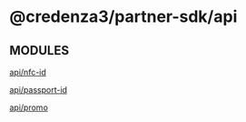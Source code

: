 # @credenza3/partner-sdk/api

## MODULES

[api/nfc-id](./nfc-id/README.md)

[api/passport-id](./passport-id/README.md)

[api/promo](./promo/README.md)

